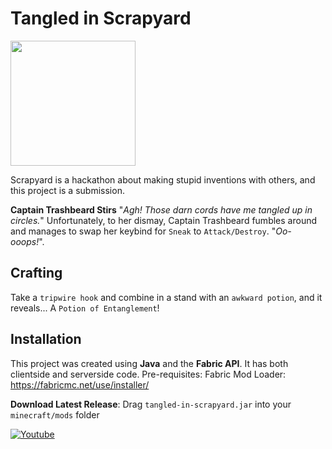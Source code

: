 # Tangled in Scrapyard
<img src="https://scrapyard.hackclub.com/elements/wordmark.svg" width="200" >

Scrapyard is a hackathon about making stupid inventions with others, and this project is a submission.

**Captain Trashbeard Stirs** "*Agh! Those darn cords have me tangled up in circles.*" Unfortunately, to her dismay, Captain Trashbeard fumbles around and manages to swap her keybind for `Sneak` to `Attack/Destroy`. "*Oo-ooops!*". 

## Crafting
Take a `tripwire hook` and combine in a stand with an `awkward potion`, and it reveals...
A `Potion of Entanglement`!

## Installation
This project was created using **Java** and the **Fabric API**. It has both clientside and serverside code. Pre-requisites: Fabric Mod Loader: https://fabricmc.net/use/installer/

**Download Latest Release**: Drag `tangled-in-scrapyard.jar` into your `minecraft/mods` folder


[![Youtube](https://img.youtube.com/vi/rqjQ42EFRAQ/0.jpg)](https://youtu.be/rqjQ42EFRAQ)
